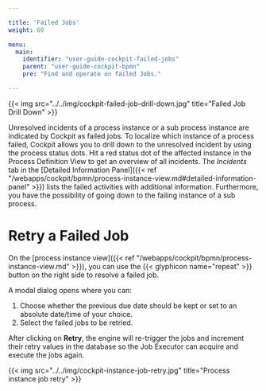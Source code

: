 ```yaml
---

title: 'Failed Jobs'
weight: 60

menu:
  main:
    identifier: "user-guide-cockpit-failed-jobs"
    parent: "user-guide-cockpit-bpmn"
    pre: "Find and operate on failed Jobs."

---
```



{{< img src="../../img/cockpit-failed-job-drill-down.jpg" title="Failed Job Drill Down" >}}

Unresolved incidents of a process instance or a sub process instance are indicated by Cockpit as failed jobs. To localize which instance of a process failed, Cockpit allows you to drill down to the unresolved incident by using the process status dots. Hit a red status dot of the affected instance in the Process Definition View to get an overview of all incidents. The *Incidents* tab in the [Detailed Information Panel]({{< ref "/webapps/cockpit/bpmn/process-instance-view.md#detailed-information-panel" >}}) lists the failed activities with additional information. Furthermore, you have the possibility of going down to the failing instance of a sub process.


# Retry a Failed Job

On the [process instance view]({{< ref "/webapps/cockpit/bpmn/process-instance-view.md" >}}), you can use the {{< glyphicon name="repeat" >}} button on the right side to resolve a failed job.

A modal dialog opens where you can: 

1. Choose whether the previous due date should be kept or set to an absolute date/time of your choice.
2. Select the failed jobs to be retried.

After clicking on **Retry**, the engine will re-trigger the jobs and increment their retry values in the database so the Job Executor can acquire and execute the jobs again.

{{< img src="../../img/cockpit-instance-job-retry.jpg" title="Process instance job retry" >}}


